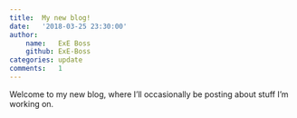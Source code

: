 ```yaml
---
title:	My new blog!
date:	'2018-03-25 23:30:00'
author:
    name:	ExE Boss
    github:	ExE-Boss
categories: update
comments:	1
---
```


Welcome to my new blog, where I’ll occasionally be posting about stuff I’m working on.

